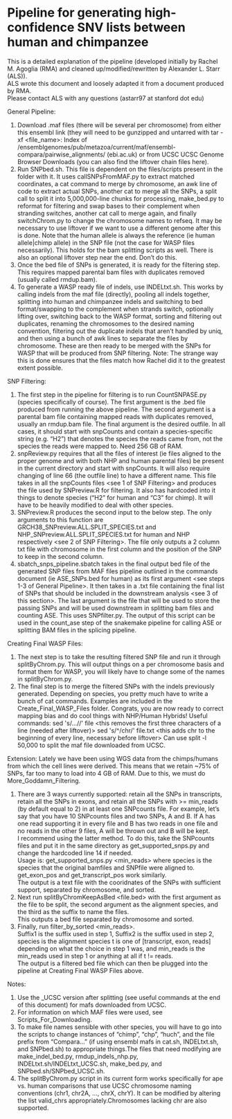 # Pipeline for generating high-confidence SNV lists between human and chimpanzee

This is a detailed explanation of the pipeline (developed initially by Rachel M. Agoglia (RMA) and cleaned up/modified/rewritten by Alexander L. Starr (ALS)).  
ALS wrote this document and loosely adapted it from a document produced by RMA.  
Please contact ALS with any questions (astarr97 at stanford dot edu)

General Pipeline:
1. Download .maf files (there will be several per chromosome) from either this ensembl link (they will need to be gunzipped and untarred with tar -xf <file_name>: Index of /ensemblgenomes/pub/metazoa/current/maf/ensembl-compara/pairwise_alignments/ (ebi.ac.uk) or from UCSC UCSC Genome Browser Downloads (you can also find the liftover chain files here).
2. Run SNPbed.sh. This file is dependent on the files/scripts present in the folder with it.  It uses callSNPsFromMAF.py to extract matched coordinates, a cat command to merge by chromosome, an awk line of code to extract actual SNPs, another cat to merge all the SNPs, a split call to split it into 5,000,000-line chunks for processing, make_bed.py to reformat for filtering and swap bases to their complement when stranding switches, another cat call to merge again, and finally switchChrom.py to change the chromosome names to refseq. It may be necessary to use liftover if we want to use a different genome after this is done. Note that the human allele is always the reference (ie human allele|chimp allele) in the SNP file (not the case for WASP files necessarily).  This holds for the bam splitting scripts as well.  There is also an optional liftover step near the end.  Don’t do this.
3. Once the bed file of SNPs is generated, it is ready for the filtering step.  This requires mapped parental bam files with duplicates removed (usually called rmdup.bam). 
4. To generate a WASP ready file of indels, use INDELtxt.sh.  This works by calling indels from the maf file (directly), pooling all indels together, splitting into human and chimpanzee indels and switching to bed format/swapping to the complement when strands switch, optionally lifting over, switching back to the WASP format, sorting and filtering out duplicates, renaming the chromosomes to the desired naming convention, filtering out the duplicate indels that aren’t handled by uniq, and then using a bunch of awk lines to separate the files by chromosome.  These are then ready to be merged with the SNPs for WASP that will be produced from SNP filtering.  Note: The strange way this is done ensures that the files match how Rachel did it to the greatest extent possible.

SNP Filtering:
1. The first step in the pipeline for filtering is to run CountSNPASE.py (species specifically of course).  The first argument is the .bed file produced from running the above pipeline.  The second argument is a parental bam file containing mapped reads with duplicates removed, usually an rmdup.bam file.   The final argument is the desired outfile.  In all cases, it should start with snpCounts and contain a species-specific string (e.g. “H2”) that denotes the species the reads came from, not the species the reads were mapped to.  Need 256 GB of RAM.  
2. snpReview.py requires that all the files of interest (ie files aligned to the proper genome and with both NHP and human parental files) be present in the current directory and start with snpCounts.  It will also require changing of line 66 (the outfile line) to have a different name.  This file takes in all the snpCounts files <see 1 of SNP Filtering> and produces the file used by SNPreview.R for filtering.  It also has hardcoded into it things to denote species (“H2” for human and “C3” for chimp).  It will have to be heavily modified to deal with other species.
3. SNPreview.R produces the second input to the below step.  The only arguments to this function are GRCH38_SNPreview.ALL.SPLIT_SPECIES.txt and NHP_SNPreview.ALL.SPLIT_SPECIES.txt for human and NHP respectively <see 2 of SNP Filtering>.  The file only outputs a 2 column txt file with chromosome in the first column and the position of the SNP to keep in the second column.
4. sbatch_snps_pipeline.sbatch takes in the final output bed file of the generated SNP files from MAF files pipeline outlined in the commands document (ie ASE_SNPs.bed for human) as its first argument <see steps 1-3 of General Pipeline>.  It then takes in a .txt file containing the final list of SNPs that should be included in the downstream analysis <see 3 of this section>.  The last argument is the file that will be used to store the passing SNPs and will be used downstream in splitting bam files and counting ASE. This uses SNPfilter.py.  The output of this script can be used in the count_ase step of the snakemake pipeline for calling ASE or splitting BAM files in the splicing pipeline.

Creating Final WASP Files:
1. The next step is to take the resulting filtered SNP file and run it through splitByChrom.py.  This will output things on a per chromosome basis and format them for WASP, you will likely have to change some of the names in splitByChrom.py.  
2. The final step is to merge the filtered SNPs with the indels previously generated.  Depending on species, you pretty much have to write a bunch of cat commands. Examples are included in the Create_Final_WASP_Files folder.  Congrats, you are now ready to correct mapping bias and do cool things with NHP/Human Hybrids!
Useful commands: sed 's/...//' file <this removes the first three characters of a line (needed after liftover)>
sed 's/^/chr/' file.txt <this adds chr to the beginning of every line, necessary before liftover>
Can use split <maf> -l 50,000 <species> to split the maf file downloaded from UCSC.

Extension: Lately we have been using WGS data from the chimps/humans from which the cell lines were derived.  This means that we retain ~75% of SNPs, far too many to load into 4 GB of RAM.  Due to this, we must do More_Goddamn_Filtering.
1. There are 3 ways currently supported: retain all the SNPs in transcripts, retain all the SNPs in exons, and retain all the SNPs with >= min_reads (by default equal to 2) in at least one SNPcounts file. 
   For example, let’s say that you have 10 SNPcounts files and two SNPs, A and B. If A has one read supporting it in every file and B has two reads in one file and no reads in the other 9 files, A will be thrown out and B will be kept.  
   I recommend using the latter method.  To do this, take the SNPcounts files and put it in the same directory as get_supported_snps.py and change the hardcoded line 14 if needed.  
   Usage is: get_supported_snps.py <species> <min_reads> where species is the species that the original bamfiles and SNPfile were aligned to.  
   get_exon_pos and get_transcript_pos work similarly.  
   The output is a text file with the cooridnates of the SNPs with sufficient support, separated by chromosome, and sorted.
2. Next run splitByChromKeepAsBed <file.bed> <species> <suffix> with the first argument as the file to be split, the second argument as the alignment species, and the third as the suffix to name the files.  
   This outputs a bed file separated by chromosome and sorted.
3. Finally, run filter_by_sorted <Suffix1> <Suffix2> <species> <t> <min_reads>.  
   Suffix1 is the suffix used in step 1, Suffix2 is the suffix used in step 2, species is the alignment species t is one of [transcript, exon, reads] depending on what the choice in step 1 was, and min_reads is the min_reads used in step 1 or anything at all if t != reads.  
   The output is a filtered bed file which can then be plugged into the pipeline at Creating Final WASP Files above.

Notes:
1. Use the _UCSC version after splitting (see useful commands at the end of this document) for mafs downloaded from UCSC.
2. For information on which MAF files were used, see Scripts_For_Downloading.
3. To make file names sensible with other species, you will have to go into the scripts to change instances of “chimp”, “chp”, “huch”, and the file prefix from “Compara…” (if using ensembl mafs in cat.sh, INDELtxt.sh, and SNPbed.sh) to appropriate things.The files that need modifying are make_indel_bed.py, rmdup_indels_nhp.py, INDELtxt.sh/INDELtxt_UCSC.sh, make_bed.py, and SNPbed.sh/SNPbed_UCSC.sh.
4. The splitByChrom.py script in its current form works specifically for ape vs. human comparisons that use UCSC chromosome naming conventions (chr1, chr2A, …, chrX, chrY). It can be modified by altering the list valid_chrs appropriately.Chromosomes lacking chr are also supported.
